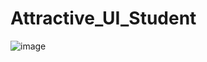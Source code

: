 # Attractive_UI_Student

![image](https://user-images.githubusercontent.com/114800813/222510488-3e01f954-2ff0-49c7-a5f7-cd1984992439.png)




